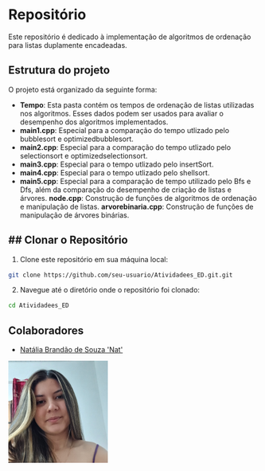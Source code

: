 # Repositório

Este repositório é dedicado à implementação de algoritmos de ordenação para listas duplamente encadeadas.

## Estrutura do projeto

O projeto está organizado da seguinte forma:

- **Tempo**: Esta pasta contém os tempos de ordenação de listas utilizadas nos algoritmos. Esses dados podem ser usados para avaliar o desempenho dos algoritmos implementados. 
- **main1.cpp**: Especial para a comparação do tempo utlizado pelo bubblesort e optimizedbubblesort. 
- **main2.cpp**: Especial para a comparação do tempo utlizado pelo selectionsort e optimizedselectionsort. 
- **main3.cpp**: Especial para o tempo utlizado pelo insertSort. 
- **main4.cpp**: Especial para o tempo utlizado pelo shellsort. 
- **main5.cpp**: Especial para a comparação de tempo utilizado pelo Bfs e Dfs, além da comparação do desempenho de criação de listas e árvores. 
 **node.cpp**: Construção de funções de algoritmos de ordenação e manipulação de listas.
 **arvorebinaria.cpp**: Construção de funções de manipulação de árvores binárias. 

## ## Clonar o Repositório

1. Clone este repositório em sua máquina local:

```bash
git clone https://github.com/seu-usuario/Atividadees_ED.git.git
```

2. Navegue até o diretório onde o repositório foi clonado:

```bash
cd Atividadees_ED
```

## Colaboradores
* [Natália Brandão de Souza 'Nat'](https://github.com/nataliabrandao)

<img src="img/github.jpeg" alt="Imagem de perfil do GitHub de Nat" width="200" />

    

